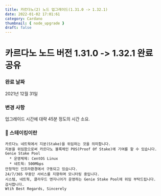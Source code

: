 ```yaml
---
title: 카르다노(2) 노드 업그레이드(1.31.0 -> 1.32.1)
date: 2022-01-02 17:01:61
category: Cardano
thumbnail: { node_upgrade }
draft: false
---
```


# 카르다노 노드 버전 1.31.0 -> 1.32.1 완료 공유

### 완료 날짜

2021년 12월 31일

### 변경 사항

업그레이드 시간에 대략 45분 정도의 시간 소요.

### 🧐 스테이킹이란

```
카르다노 네트웍에서 지분(Stake)을 위임하는 것을 의미합니다.
지분을 위임함으로써 카르다노 블록체인 POS(Proof Of Stake)에 기여를 할 수 있습니다.
Genie Stake Pool
  * 운영체제: CentOS Linux
  * 네트웍: 500Mbps
안정적인 인프라환경에서 구동되고 있습니다.
24/7/365 무중단 서비스를 지향하며 모니터링 중입니다.
시스템, 네트웍, 클라우드 엔지니어가 운영하는 Genie Stake Pool에 위임 부탁드립니다.
감사합니다.
Wtih Best Regards, Sincerely
```
